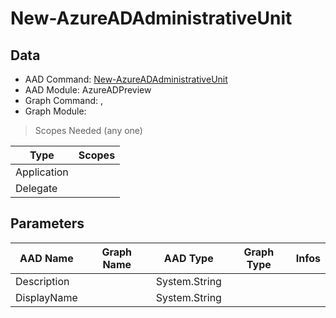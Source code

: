 # New-AzureADAdministrativeUnit

> 

## Data

+ AAD Command: [New-AzureADAdministrativeUnit](https://docs.microsoft.com/en-us/powershell/module/AzureADPreview/New-AzureADAdministrativeUnit)
+ AAD Module: AzureADPreview
+ Graph Command: [](), []()
+ Graph Module: 

> Scopes Needed (any one)

|Type|Scopes|
|---|---|
|Application||
|Delegate||

## Parameters

|AAD Name|Graph Name|AAD Type|Graph Type|Infos|
|---|---|---|---|---|
|Description||System.String|||
|DisplayName||System.String|||

